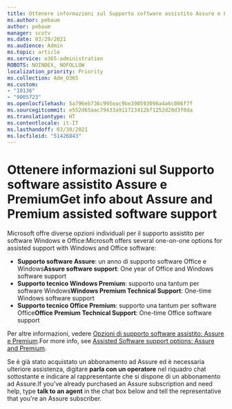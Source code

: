 ```yaml
---
title: Ottenere informazioni sul Supporto software assistito Assure e Premium
ms.author: pebaum
author: pebaum
manager: scotv
ms.date: 03/29/2021
ms.audience: Admin
ms.topic: article
ms.service: o365-administration
ROBOTS: NOINDEX, NOFOLLOW
localization_priority: Priority
ms.collection: Adm_O365
ms.custom:
- "10136"
- "9005723"
ms.openlocfilehash: 5a796eb736c995eac9be390593096a4a6c006f7f
ms.sourcegitcommit: e552d65aac79433a911723412bf1252d20d3f0da
ms.translationtype: HT
ms.contentlocale: it-IT
ms.lasthandoff: 03/30/2021
ms.locfileid: "51426843"
---
```

# <a name="get-info-about-assure-and-premium-assisted-software-support"></a><span data-ttu-id="ca5f5-102">Ottenere informazioni sul Supporto software assistito Assure e Premium</span><span class="sxs-lookup"><span data-stu-id="ca5f5-102">Get info about Assure and Premium assisted software support</span></span>

<span data-ttu-id="ca5f5-103">Microsoft offre diverse opzioni individuali per il supporto assistito per software Windows e Office:</span><span class="sxs-lookup"><span data-stu-id="ca5f5-103">Microsoft offers several one-on-one options for assisted support with Windows and Office software:</span></span>

- <span data-ttu-id="ca5f5-104">**Supporto software Assure**: un anno di supporto software Office e Windows</span><span class="sxs-lookup"><span data-stu-id="ca5f5-104">**Assure software support**: One year of Office and Windows software support</span></span>
- <span data-ttu-id="ca5f5-105">**Supporto tecnico Windows Premium**: supporto una tantum per software Windows</span><span class="sxs-lookup"><span data-stu-id="ca5f5-105">**Windows Premium Technical Support**: One-time Windows software support</span></span>
- <span data-ttu-id="ca5f5-106">**Supporto tecnico Office Premium**: supporto una tantum per software Office</span><span class="sxs-lookup"><span data-stu-id="ca5f5-106">**Office Premium Technical Support**: One-time Office software support</span></span>

<span data-ttu-id="ca5f5-107">Per altre informazioni, vedere [Opzioni di supporto software assistito: Assure e Premium](https://support.microsoft.com/help/4467230/assisted-software-support-options-assure-premium).</span><span class="sxs-lookup"><span data-stu-id="ca5f5-107">For more info, see [Assisted Software support options: Assure and Premium](https://support.microsoft.com/help/4467230/assisted-software-support-options-assure-premium).</span></span>

<span data-ttu-id="ca5f5-108">Se è già stato acquistato un abbonamento ad Assure ed è necessaria ulteriore assistenza, digitare **parla con un operatore** nel riquadro chat sottostante e indicare al rappresentante che si dispone di un abbonamento ad Assure.</span><span class="sxs-lookup"><span data-stu-id="ca5f5-108">If you've already purchased an Assure subscription and need help, type **talk to an agent** in the chat box below and tell the representative that you're an Assure subscriber.</span></span>

